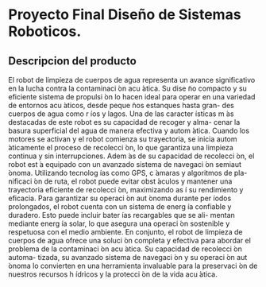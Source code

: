 # Proyecto Final Diseño de Sistemas Roboticos.
## Descripcion del producto  
El robot de limpieza de cuerpos de agua representa un avance significativo en la lucha contra
la contaminaci ́on acu ́atica. Su dise ̃no compacto y su eficiente sistema de propulsi ́on lo hacen
ideal para operar en una variedad de entornos acu ́aticos, desde peque ̃nos estanques hasta gran-
des cuerpos de agua como r ́ıos y lagos.
Una de las caracter ́ısticas m ́as destacadas de este robot es su capacidad de recoger y alma-
cenar la basura superficial del agua de manera efectiva y autom ́atica. Cuando los motores se
activan y el robot comienza su trayectoria, se inicia autom ́aticamente el proceso de recolecci ́on,
lo que garantiza una limpieza continua y sin interrupciones.
Adem ́as de su capacidad de recolecci ́on, el robot est ́a equipado con un avanzado sistema
de navegaci ́on semiaut ́onoma. Utilizando tecnolog ́ıas como GPS, c ́amaras y algoritmos de pla-
nificaci ́on de ruta, el robot puede evitar obst ́aculos y mantener una trayectoria eficiente de
recolecci ́on, maximizando as ́ı su rendimiento y eficacia.
Para garantizar su operaci ́on aut ́onoma durante per ́ıodos prolongados, el robot cuenta con
un sistema de energ ́ıa confiable y duradero. Esto puede incluir bater ́ıas recargables que se ali-
mentan mediante energ ́ıa solar, lo que asegura una operaci ́on sostenible y respetuosa con el
medio ambiente.
En conjunto, el robot de limpieza de cuerpos de agua ofrece una soluci ́on completa y efectiva
para abordar el problema de la contaminaci ́on acu ́atica. Su capacidad de recolecci ́on automa-
tizada, su avanzado sistema de navegaci ́on y su operaci ́on aut ́onoma lo convierten en una herramienta invaluable para la preservaci ́on de nuestros recursos h ́ıdricos y la protecci ́on de la vida acu ́atica.

